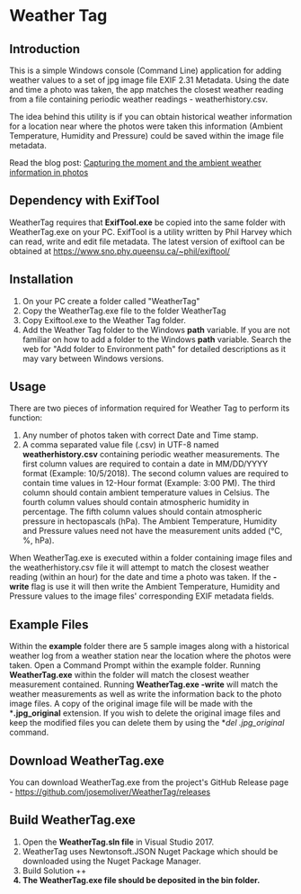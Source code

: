 # Weather Tag

## Introduction

This is a simple Windows console (Command Line) application for adding weather values to a set of jpg image file EXIF 2.31 Metadata. Using the date and time a photo was taken, the app matches the closest weather reading from a file containing periodic weather readings - weatherhistory.csv.

The idea behind this utility is if you can obtain historical weather information for a location near where the photos were taken this information (Ambient Temperature, Humidity and Pressure) could be saved within the image file metadata.

Read the blog post: [Capturing the moment and the ambient weather information in photos](https://jmoliver.wordpress.com/2018/07/07/capturing-the-moment-and-the-ambient-weather-information-in-photos/)

## Dependency with ExifTool

WeatherTag requires that **ExifTool.exe** be copied into the same folder with WeatherTag.exe on your PC. ExifTool is a utility written by Phil Harvey which can read, write and edit file metadata. The latest version of exiftool can be obtained at https://www.sno.phy.queensu.ca/~phil/exiftool/

## Installation

1. On your PC create a folder called "WeatherTag"
2. Copy the WeatherTag.exe file to the folder WeatherTag
3. Copy Exiftool.exe to the Weather Tag folder.
4. Add the Weather Tag folder to the Windows  **path**  variable. If you are not familiar on how to add a folder to the Windows **path**  variable. Search the web for "Add folder to Environment path" for detailed descriptions as it may vary between Windows versions.

## Usage
There are two pieces of information required for Weather Tag to perform its function:
1. Any number of photos taken with correct Date and Time stamp. 
2. A comma separated value file (.csv) in UTF-8 named **weatherhistory.csv** containing periodic weather measurements. The first column values are required to contain a date in MM/DD/YYYY format (Example: 10/5/2018). The second column values are required to contain time values in 12-Hour format (Example: 3:00 PM). The third column should contain ambient temperature values in Celsius. The fourth column values should contain atmospheric humidity in percentage. The fifth column values should contain atmospheric pressure in hectopascals (hPa). The Ambient Temperature, Humidity and Pressure values need not have the measurement units added (°C, %, hPa). 

When WeatherTag.exe is executed within a folder containing image files and the weatherhistory.csv file it will attempt to match the closest weather reading (within an hour) for the date and time a photo was taken. If the **-write** flag is use it will then write the Ambient Temperature, Humidity and Pressure values to the image files' corresponding EXIF metadata fields.

## Example Files
Within the **example** folder there are 5 sample images along with a historical weather log from a weather station near the location where the photos were taken. Open a Command Prompt within the example folder. Running **WeatherTag.exe** within the folder will match the closest weather measurement contained. Running **WeatherTag.exe -write** will match the weather measurements as well as write the information back to the photo image files. A copy of the original image file will be made with the ***.jpg_original** extension. If you wish to delete the original image files and keep the modified files you can delete them by using the **del *.jpg_original** command. 

## Download WeatherTag.exe
You can download WeatherTag.exe from the project's GitHub Release page - https://github.com/josemoliver/WeatherTag/releases 

## Build WeatherTag.exe
1. Open the **WeatherTag.sln file** in Visual Studio 2017. 
2. WeatherTag uses Newtonsoft.JSON Nuget Package which should be downloaded using the Nuget Package Manager.
3. Build Solution <Ctrl>+<Shift>+<B>
4. The **WeatherTag.exe** file should be deposited in the **bin** folder. 
